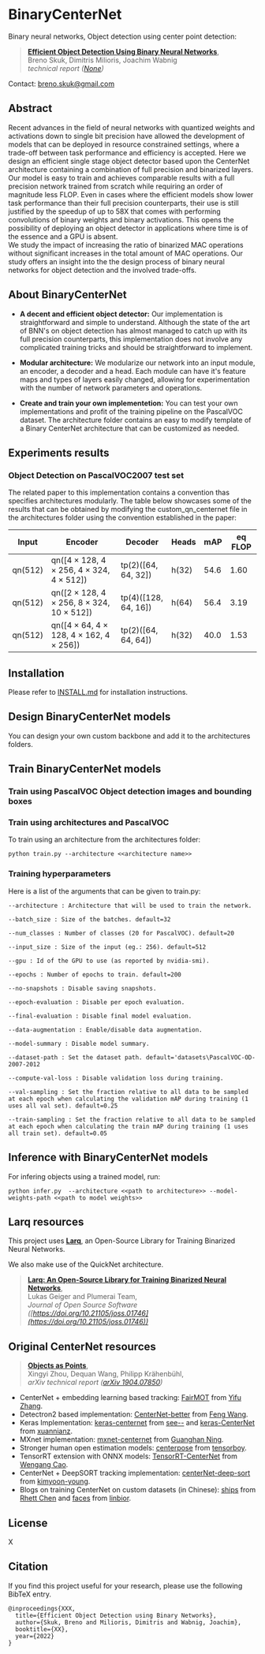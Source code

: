 # BinaryCenterNet

Binary neural networks, Object detection using center point detection:

> [**Efficient Object Detection Using Binary Neural Networks**](http://arxiv.org/abs/1904.07850),            
> Breno Skuk, Dimitris Milioris, Joachim Wabnig         
> *technical report ([None](None))*  

 


Contact: [breno.skuk@gmail.com](mailto:breno.skuk@gmail.com) 


## Abstract 

Recent advances in the field of neural networks with quantized weights and activations down to single bit precision have allowed the development of models that can be deployed in resource constrained settings, where a trade-off between task performance and efficiency is accepted.
Here we design an efficient single stage object detector based upon the CenterNet architecture containing a combination of full precision and binarized layers. Our model is easy to train and  achieves comparable results with a full precision network trained from scratch while requiring an order of magnitude less FLOP. 
Even in cases where the efficient models show lower task performance than their full precision counterparts, their use is still justified by the speedup of up to 58X that comes with performing convolutions of binary weights and binary activations. This opens the possibility of deploying an object detector in applications where time is of the essence and a GPU is absent.  
We study the impact of increasing the ratio of binarized MAC operations without significant increases in the total amount of MAC operations. Our study offers an insight into the the design process of binary neural networks for object detection and the involved trade-offs. 

## About BinaryCenterNet

- **A decent and efficient object detector:** Our implementation is straightforward and simple to understand. Although the state of the art of BNN's on object detection has almost managed to catch up with its full precision counterparts, this implementation does not involve any complicated training tricks and should be straightforward to implement. 

- **Modular architecture:** We modularize our network into an input module, an encoder, a decoder and a head. Each module can have it's feature maps and types of layers easily changed, allowing for experimentation with the number of network parameters and operations. 

- **Create and train your own implementetion:**  You can test your own implementations and profit of the training pipeline on the PascalVOC dataset. The architecture folder contains an easy to modify template of a Binary CenterNet architecture that can be customized as needed. 


## Experiments results

### Object Detection on PascalVOC2007 test set

The related paper to this implementation contains a convention thas specifies architectures modularly. The table below showcases some of the results that can be obtained by modifying the custom_qn_centernet file in the architectures folder using the convention established in the paper:

| Input | Encoder | Decoder | Heads |  mAP | eq FLOP |
| -----|---------|---------|-------|------|-----------------|
|qn(512)    |qn([4 × 128, 4 × 256, 4 × 324, 4 × 512])        | tp(2)([64, 64, 32])       |   h(32)   |    54.6  |       1.60          |
| qn(512)    |qn([2 × 128, 4 × 256, 8 × 324, 10 × 512])         | tp(4)([128, 64, 16])       |   h(64)    |   56.4  |       3.19          |
| qn(512)    |qn([4 × 64, 4 × 128, 4 × 162, 4 × 256])       | tp(2)([64, 64, 64])       |  h(32)   |   40.0  |       1.53         |


## Installation

Please refer to [INSTALL.md](readme/INSTALL.md) for installation instructions.

## Design BinaryCenterNet models

You can design your own custom backbone and add it to the architectures folders. 


## Train BinaryCenterNet models

### Train using PascalVOC Object detection images and bounding boxes


### Train using architectures and PascalVOC


To train using an architecture from the architectures folder:     

~~~
python train.py --architecture <<architecture name>>
~~~

### Training hyperparameters

Here is a list of the arguments that can be given to train.py:

    --architecture : Architecture that will be used to train the network.
    
    --batch_size : Size of the batches. default=32

    --num_classes : Number of classes (20 for PascalVOC). default=20

    --input_size : Size of the input (eg.: 256). default=512
   
    --gpu : Id of the GPU to use (as reported by nvidia-smi).
   
    --epochs : Number of epochs to train. default=200
   
    --no-snapshots : Disable saving snapshots.
   
    --epoch-evaluation : Disable per epoch evaluation.

    --final-evaluation : Disable final model evaluation.

    --data-augmentation : Enable/disable data augmentation.

    --model-summary : Disable model summary.

    --dataset-path : Set the dataset path. default='datasets\PascalVOC-OD-2007-2012

    --compute-val-loss : Disable validation loss during training.

    --val-sampling : Set the fraction relative to all data to be sampled at each epoch when calculating the validation mAP during training (1 uses all val set). default=0.25

    --train-sampling : Set the fraction relative to all data to be sampled at each epoch when calculating the train mAP during training (1 uses all train set). default=0.05


## Inference with BinaryCenterNet models

For infering objects using a trained model, run:

~~~
python infer.py  --architecture <<path to architecture>> --model-weights-path <<path to model weights>>
~~~

## Larq resources

This project uses [**Larq**](https://docs.larq.dev/larq/), an Open-Source Library for Training Binarized Neural Networks.

We also make use of the QuickNet architecture. 

> [**Larq: An Open-Source Library for Training Binarized Neural Networks**](http://arxiv.org/abs/1904.07850),            
> Lukas Geiger and Plumerai Team,        
> *Journal of Open Source Software ([https://doi.org/10.21105/joss.01746](https://doi.org/10.21105/joss.01746))* 

## Original CenterNet resources

> [**Objects as Points**](http://arxiv.org/abs/1904.07850),            
> Xingyi Zhou, Dequan Wang, Philipp Kr&auml;henb&uuml;hl,        
> *arXiv technical report ([arXiv 1904.07850](http://arxiv.org/abs/1904.07850))* 

- CenterNet + embedding learning based tracking: [FairMOT](https://github.com/ifzhang/FairMOT) from [Yifu Zhang](https://github.com/ifzhang).
- Detectron2 based implementation: [CenterNet-better](https://github.com/FateScript/CenterNet-better) from [Feng Wang](https://github.com/FateScript).
- Keras Implementation: [keras-centernet](https://github.com/see--/keras-centernet) from [see--](https://github.com/see--) and [keras-CenterNet](https://github.com/xuannianz/keras-CenterNet) from [xuannianz](https://github.com/xuannianz).
- MXnet implementation: [mxnet-centernet](https://github.com/Guanghan/mxnet-centernet) from [Guanghan Ning](https://github.com/Guanghan).
- Stronger human open estimation models: [centerpose](https://github.com/tensorboy/centerpose) from [tensorboy](https://github.com/tensorboy).
- TensorRT extension with ONNX models: [TensorRT-CenterNet](https://github.com/CaoWGG/TensorRT-CenterNet) from [Wengang Cao](https://github.com/CaoWGG).
- CenterNet + DeepSORT tracking implementation: [centerNet-deep-sort](https://github.com/kimyoon-young/centerNet-deep-sort) from [kimyoon-young](https://github.com/kimyoon-young).
- Blogs on training CenterNet on custom datasets (in Chinese): [ships](https://blog.csdn.net/weixin_42634342/article/details/97756458) from [Rhett Chen](https://blog.csdn.net/weixin_42634342) and [faces](https://blog.csdn.net/weixin_41765699/article/details/100118353) from [linbior](https://me.csdn.net/weixin_41765699).


## License

X

## Citation

If you find this project useful for your research, please use the following BibTeX entry.

    @inproceedings{XXX,
      title={Efficient Object Detection using Binary Networks},
      author={Skuk, Breno and Milioris, Dimitris and Wabnig, Joachim},
      booktitle={XX},
      year={2022}
    }
